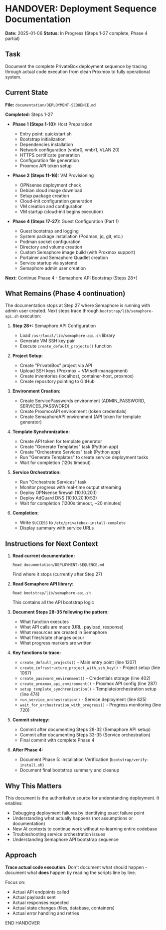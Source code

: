 # HANDOVER: Deployment Sequence Documentation

**Date:** 2025-01-06
**Status:** In Progress (Steps 1-27 complete, Phase 4 partial)

## Task

Document the complete PrivateBox deployment sequence by tracing through actual code execution from clean Proxmox to fully operational system.

## Current State

**File:** `documentation/DEPLOYMENT-SEQUENCE.md`

**Completed:** Steps 1-27
- **Phase 1 (Steps 1-10):** Host Preparation
  - Entry point: quickstart.sh
  - Bootstrap initialization
  - Dependencies installation
  - Network configuration (vmbr0, vmbr1, VLAN 20)
  - HTTPS certificate generation
  - Configuration file generation
  - Proxmox API token setup

- **Phase 2 (Steps 11-16):** VM Provisioning
  - OPNsense deployment check
  - Debian cloud image download
  - Setup package creation
  - Cloud-init configuration generation
  - VM creation and configuration
  - VM startup (cloud-init begins execution)

- **Phase 4 (Steps 17-27):** Guest Configuration (Part 1)
  - Guest bootstrap and logging
  - System package installation (Podman, jq, git, etc.)
  - Podman socket configuration
  - Directory and volume creation
  - Custom Semaphore image build (with Proxmox support)
  - Portainer and Semaphore Quadlet creation
  - Service startup via systemd
  - Semaphore admin user creation

**Next:** Continue Phase 4 - Semaphore API Bootstrap (Steps 28+)

## What Remains (Phase 4 continuation)

The documentation stops at Step 27 where Semaphore is running with admin user created. Next steps trace through `bootstrap/lib/semaphore-api.sh` execution:

1. **Step 28+:** Semaphore API Configuration
   - Load `/usr/local/lib/semaphore-api.sh` library
   - Generate VM SSH key pair
   - Execute `create_default_projects()` function

2. **Project Setup:**
   - Create "PrivateBox" project via API
   - Upload SSH keys (Proxmox + VM self-management)
   - Create inventories (localhost, container-host, proxmox)
   - Create repository pointing to GitHub

3. **Environment Creation:**
   - Create ServicePasswords environment (ADMIN_PASSWORD, SERVICES_PASSWORD)
   - Create ProxmoxAPI environment (token credentials)
   - Create SemaphoreAPI environment (API token for template generator)

4. **Template Synchronization:**
   - Create API token for template generator
   - Create "Generate Templates" task (Python app)
   - Create "Orchestrate Services" task (Python app)
   - Run "Generate Templates" to create service deployment tasks
   - Wait for completion (120s timeout)

5. **Service Orchestration:**
   - Run "Orchestrate Services" task
   - Monitor progress with real-time output streaming
   - Deploy OPNsense firewall (10.10.20.1)
   - Deploy AdGuard DNS (10.10.20.10:53)
   - Wait for completion (1200s timeout, ~20 minutes)

6. **Completion:**
   - Write `SUCCESS` to `/etc/privatebox-install-complete`
   - Display summary with service URLs

## Instructions for Next Context

1. **Read current documentation:**
   ```
   Read documentation/DEPLOYMENT-SEQUENCE.md
   ```
   Find where it stops (currently after Step 27)

2. **Read Semaphore API library:**
   ```
   Read bootstrap/lib/semaphore-api.sh
   ```
   This contains all the API bootstrap logic

3. **Document Steps 28-35 following the pattern:**
   - What function executes
   - What API calls are made (URL, payload, response)
   - What resources are created in Semaphore
   - What files/state changes occur
   - What progress markers are written

4. **Key functions to trace:**
   - `create_default_projects()` - Main entry point (line 1207)
   - `create_infrastructure_project_with_ssh_key()` - Project setup (line 1067)
   - `create_password_environment()` - Credentials storage (line 402)
   - `create_proxmox_api_environment()` - Proxmox API config (line 287)
   - `setup_template_synchronization()` - Template/orchestration setup (line 474)
   - `run_service_orchestration()` - Service deployment (line 825)
   - `wait_for_orchestration_with_progress()` - Progress monitoring (line 720)

5. **Commit strategy:**
   - Commit after documenting Steps 28-32 (Semaphore API setup)
   - Commit after documenting Steps 33-35 (Service orchestration)
   - Final commit with complete Phase 4

6. **After Phase 4:**
   - Document Phase 5: Installation Verification (`bootstrap/verify-install.sh`)
   - Document final bootstrap summary and cleanup

## Why This Matters

This document is the authoritative source for understanding deployment. It enables:
- Debugging deployment failures by identifying exact failure point
- Understanding what actually happens (not assumptions or documentation)
- New AI contexts to continue work without re-learning entire codebase
- Troubleshooting service orchestration issues
- Understanding Semaphore API bootstrap sequence

## Approach

**Trace actual code execution.** Don't document what should happen - document what **does** happen by reading the scripts line by line.

Focus on:
- Actual API endpoints called
- Actual payloads sent
- Actual responses expected
- Actual state changes (files, database, containers)
- Actual error handling and retries

END HANDOVER
